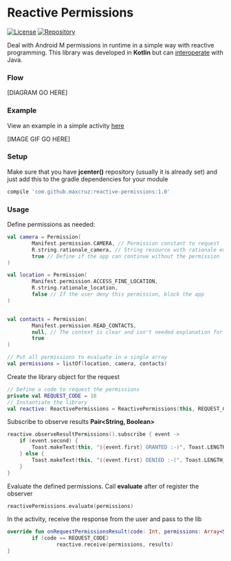 # Reactive Permissions

[![License](https://img.shields.io/badge/license-Apache2-blue.svg)](https://www.apache.org/licenses/LICENSE-2.0)
[![Repository](https://img.shields.io/badge/jcenter-1.0-brightgreen.svg)](https://bintray.com/maxcruz/maven/reactive-permissions)

Deal with Android M permissions in runtime in a simple way with reactive programming. This library was developed in __Kotlin__ but can [interoperate](https://kotlinlang.org/docs/reference/java-to-kotlin-interop.html) with Java.

### Flow

[DIAGRAM GO HERE]

### Example 

View an example in a simple activity [here](https://github.com/MaxCruz/reactive_permissions/tree/master/sample)

[IMAGE GIF GO HERE]

### Setup

Make sure that you have __jcenter()__ repository (usually it is already set) and just add this to the gradle dependencies for your module
```gradle
compile 'com.github.maxcruz:reactive-permissions:1.0'
```
### Usage

Define permissions as needed:
```kotlin
val camera = Permission(
        Manifest.permission.CAMERA, // Permission constant to request
        R.string.rationale_camera, // String resource with rationale explanation
        true // Define if the app can continue without the permission
)

val location = Permission(
        Manifest.permission.ACCESS_FINE_LOCATION,
        R.string.rationale_location,
        false // If the user deny this permission, block the app
)


val contacts = Permission(
        Manifest.permission.READ_CONTACTS,
        null, // The context is clear and isn't needed explanation for this permission
        true
)

// Put all permissions to evaluate in a single array 
val permissions = listOf(location, camera, contacts)
```

Create the library object for the request
```kotlin
// Define a code to request the permissions
private val REQUEST_CODE = 10
// Instantiate the library
val reactive: ReactivePermissions = ReactivePermissions(this, REQUEST_CODE)
```

Subscribe to observe results __Pair&lt;String, Boolean&gt;__
```kotlin
reactive.observeResultPermissions().subscribe { event ->
    if (event.second) {
        Toast.makeText(this, "${event.first} GRANTED :-)", Toast.LENGTH_SHORT).show()
    } else {
        Toast.makeText(this, "${event.first} DENIED :-(", Toast.LENGTH_SHORT).show()
    }
}
```

Evaluate the defined permissions. Call __evaluate__ after of register the observer
```kotlin
reactivePermissions.evaluate(permissions)
```

In the activity, receive the response from the user and pass to the lib
```kotlin
override fun onRequestPermissionsResult(code: Int, permissions: Array<String>, results: IntArray) {
        if (code == REQUEST_CODE)
                reactive.receive(permissions, results)
}
```
